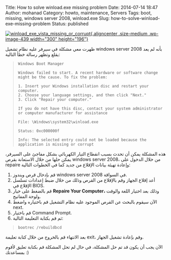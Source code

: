 Title: How to solve winload.exe missing problem
Date: 2014-07-14 18:47
Author: mohanad
Category: howto, maintenance, Servers
Tags: boot, missing, windows server 2008, winload.exe
Slug: how-to-solve-winload-exe-missing-problem
Status: published

[![winload\_exe\_vista\_missing\_or\_corrupt](http://mycodee.com/wp-content/uploads/2014/07/winload_exe_vista_missing_or_corrupt-300x196.jpg){.aligncenter .size-medium .wp-image-439 width="300" height="196"}](http://mycodee.com/wp-content/uploads/2014/07/winload_exe_vista_missing_or_corrupt.jpg)

ظهرت معي مشكلة في سيرفر عليه نظام تشغيل windows server 2008 بأنه لم يعد يقلع وتظهر رسالة خطأ التالية:

> ``` {style="box-sizing: border-box; margin-top: 0px; margin-bottom: 24px; font-family: Menlo, Monaco, Consolas, 'Courier New', monospace; font-size: 13px; white-space: pre-wrap; word-wrap: break-word; line-height: 22px; word-break: break-all; background-color: rgb(247, 247, 247); border: 1px solid rgb(229, 229, 229); padding: 20px; color: rgb(56, 56, 56);"}
> Windows Boot Manager
>
> Windows failed to start. A recent hardware or software change might be the cause. To fix the problem:
>
> 1. Insert your Windows installation disc and restart your computer.
> 2. Choose your language settings, and then click "Next."
> 3. Click "Repair your computer."
>
> If you do not have this disc, contact your system administrator or computer manufacturer for assistance
>
> File: \Windows\system32\winload.exe
>
> Status: 0xc000000f
>
> Info: The selected entry could not be loaded because the application is missing or corrupt
> ```

هذه المشكلة يمكن أن تحدث بسبب انقطاع التيار الكهربائي بشكل مفاجئ على السيرفر، يمكن حلها من خلال الاستعانة بقرص windows server 2008، من خلال الدخول على repaire وإعادة تهيئة بيانات الإقلاع من جديد كما في الخطوات التالية:

1.  قم بإدخال قرص ويندوز windows server 2008 في السواقة.
2.  أعد إقلاع الجهاز وقم بالإقلاع من القرص وذلك من خلال ضبط إعدادات تسلسل الإقلاع في BIOS.
3.  قم بالضغط على خيار **Repaire Your Computer،** وذلك بعد اختيار اللغة والوقت ولوحة المفاتيح.
4.  الآن سيقوم بالبحث عن القرص الموجود عليه نظام التشغيل قم باختياره واضغط next.
5.  قم باختيار Command Prompt.
6.  ثم قم بكتابة التعليمة التالية:

> ``` {style="box-sizing: border-box; margin-top: 0px; margin-bottom: 24px; font-family: Menlo, Monaco, Consolas, 'Courier New', monospace; font-size: 13px; white-space: pre-wrap; word-wrap: break-word; line-height: 22px; word-break: break-all; background-color: rgb(247, 247, 247); border: 1px solid rgb(229, 229, 229); padding: 20px; color: rgb(56, 56, 56);"}
> bootrec /rebuildbcd
> ```

بعد الانتهاء قم بالخروج من خلال كتابة تعليمة exit، وقم بإعادة تشغيل الجهاز.

الآن يجب أن يكون قد تم حل المشكلة، في حال لم تحل المشكلة قم بكتابة تعليق لأقوم بمساعدتك :)
